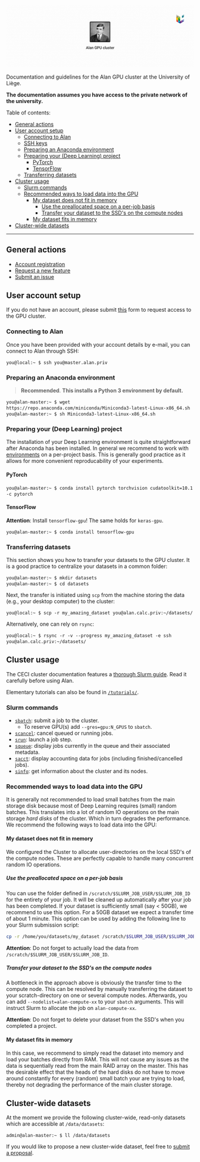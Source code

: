 ![](https://github.com/montefiore-ai/alan-cluster/blob/master/.github/alan-header.png?raw=true)

Documentation and guidelines for the Alan GPU cluster at the University of Liège.

**The documentation assumes you have access to the private network of the university.**

Table of contents:
- [General actions](#general-actions)
- [User account setup](#user-account-setup)
  - [Connecting to Alan](#connecting-to-alan)
  - [SSH keys](#ssh-keys)
  - [Preparing an Anaconda environment](#preparing-an-anaconda-environment)
  - [Preparing your (Deep Learning) project](#preparing-your-deep-learning-project)
    - [PyTorch](#pytorch)
    - [TensorFlow](#tensorflow)
  - [Transferring datasets](#transferring-datasets)
- [Cluster usage](#cluster-usage)
  - [Slurm commands](#slurm-commands)
  - [Recommended ways to load data into the GPU](#recommended-ways-to-load-data-into-the-gpu)
    - [My dataset does not fit in memory](#my-dataset-does-not-fit-in-memory)
      - [Use the preallocated space on a per-job basis](#use-the-preallocated-space-on-a-per-job-basis)
      - [Transfer your dataset to the SSD's on the compute nodes](#transfer-your-dataset-to-the-ssds-on-the-compute-nodes)
    - [My dataset fits in memory](#my-dataset-fits-in-memory)
- [Cluster-wide datasets](#cluster-wide-datasets)

---

## General actions

- [Account registration](https://alan.montefiore.uliege.be/register)
- [Request a new feature](https://github.com/montefiore-ai/alan-cluster/issues/new?assignees=JoeriHermans&labels=enhancement&template=feature-request.md&title=%5BFeature+Request%5D+TODO)
- [Submit an issue](https://github.com/montefiore-ai/alan-cluster/issues/new?assignees=JoeriHermans&labels=bug&template=issue-report.md&title=%5BIssue%5D+TODO)

## User account setup

If you do not have an account, please submit [this](https://github.com/montefiore-ai/alan-cluster/issues/new?assignees=JoeriHermans&labels=new+user&template=new-user.md&title=%5BNew+User%5D+TODO) form to request access to the GPU cluster.

### Connecting to Alan

Once you have been provided with your account details by e-mail, you can connect to Alan through SSH:

```console
you@local:~ $ ssh you@master.alan.priv
```

### Preparing an Anaconda environment

> **Recommended**. **This installs a Python 3 environment by default.**

```console
you@alan-master:~ $ wget https://repo.anaconda.com/miniconda/Miniconda3-latest-Linux-x86_64.sh
you@alan-master:~ $ sh Miniconda3-latest-Linux-x86_64.sh
```

### Preparing your (Deep Learning) project

The installation of your Deep Learning environment is quite straightforward after Anaconda has been installed. In general we recommend to work with [environments](https://docs.conda.io/projects/conda/en/latest/user-guide/tasks/manage-environments.html) on a per-project basis. This is generally good practice as it allows for more convenient reproducability of your experiments.

#### PyTorch

```console
you@alan-master:~ $ conda install pytorch torchvision cudatoolkit=10.1 -c pytorch
```

#### TensorFlow

**Attention**: Install `tensorflow-gpu`! The same holds for `keras-gpu`.

```console
you@alan-master:~ $ conda install tensorflow-gpu
```

### Transferring datasets

This section shows you how to transfer your datasets to the GPU cluster. It is a good practice to centralize your datasets in a common folder:

```console
you@alan-master:~ $ mkdir datasets
you@alan-master:~ $ cd datasets
```

Next, the transfer is initiated using `scp` from the machine storing the data (e.g., your desktop computer) to the cluster:

```console
you@local:~ $ scp -r my_amazing_dataset you@alan.calc.priv:~/datasets/
```

Alternatively, one can rely on `rsync`:

```console
you@local:~ $ rsync -r -v --progress my_amazing_dataset -e ssh you@alan.calc.priv:~/datasets/
```

## Cluster usage

The CECI cluster documentation features a [thorough Slurm guide](https://support.ceci-hpc.be/doc/_contents/QuickStart/SubmittingJobs/SlurmTutorial.html). Read it carefully before using Alan.

Elementary tutorials can also be found in [`/tutorials/`](https://github.com/montefiore-ai/alan-cluster/tree/master/tutorials).

### Slurm commands

- [`sbatch`](https://slurm.schedmd.com/sbatch.html): submit a job to the cluster.
  - To reserve GPU(s) add `--gres=gpu:N_GPUS` to `sbatch`.
- [`scancel`](https://slurm.schedmd.com/scancel.html): cancel queued or running jobs.
- [`srun`](https://slurm.schedmd.com/srun.html): launch a job step.
- [`squeue`](https://slurm.schedmd.com/squeue.html): display jobs currently in the queue and their associated metadata.
- [`sacct`](https://slurm.schedmd.com/sacct.html): display accounting data for jobs (including finished/cancelled jobs).
- [`sinfo`](https://slurm.schedmd.com/sinfo.html): get information about the cluster and its nodes.

### Recommended ways to load data into the GPU

It is generally not recommended to load small batches from the main storage disk because most of Deep Learning requires (small) random batches. This translates into a lot of random IO operations on the main storage *hard disks* of the cluster. Which in turn degrades the performance. We recommend the following ways to load data into the GPU:

#### My dataset does not fit in memory

We configured the Cluster to allocate user-directories on the local SSD's of the compute nodes. These are perfectly capable to handle many concurrent random IO operations.

##### Use the preallocated space on a per-job basis
You can use the folder defined in `/scratch/$SLURM_JOB_USER/$SLURM_JOB_ID` for the entirety of your job. It will be cleaned up automatically after your job has been completed. If your dataset is sufficiently small (say < 50GB), we recommend to use this option. For a 50GB dataset we expect a transfer time of about 1 minute. This option can be used by adding the following line to your Slurm submission script:

```bash
cp -r /home/you/datasets/my_dataset /scratch/$SLURM_JOB_USER/$SLURM_JOB_ID
```

**Attention**: Do not forget to actually load the data from `/scratch/$SLURM_JOB_USER/$SLURM_JOB_ID`.

##### Transfer your dataset to the SSD's on the compute nodes

A bottleneck in the approach above is obviously the transfer time to the compute node. This can be resolved by manually transferring the dataset to your scratch-directory on one or several compute nodes. Afterwards, you can add `--nodelist=alan-compute-xx` to your `sbatch` arguments. This will instruct Slurm to allocate the job on `alan-compute-xx`.

**Attention**: Do not forget to delete your dataset from the SSD's when you completed a project.

#### My dataset fits in memory

In this case, we recommend to simply read the dataset into memory and load your batches directly from RAM. This will not cause any issues as the data is sequentially read from the main RAID array on the master. This has the desirable effect that the heads of the hard disks do not have to move around constantly for every (random) small batch your are trying to load, thereby not degrading the performance of the main cluster storage.

## Cluster-wide datasets

At the moment we provide the following cluster-wide, read-only datasets which are accessible at `/data/datasets`:

```console
admin@alan-master:~ $ ll /data/datasets
```

If you would like to propose a new cluster-wide dataset, feel free to [submit a proposal](https://github.com/montefiore-ai/alan-cluster/issues/new?assignees=JoeriHermans&labels=enhancement&template=feature-request.md&title=%5BFeature+Request%5D+TODO).
